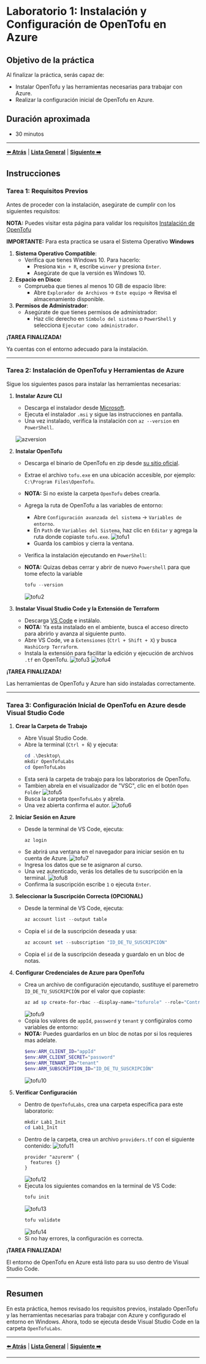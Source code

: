 # Laboratorio 1: Instalación y Configuración de OpenTofu en Azure

## Objetivo de la práctica

Al finalizar la práctica, serás capaz de:

- Instalar OpenTofu y las herramientas necesarias para trabajar con Azure.
- Realizar la configuración inicial de OpenTofu en Azure.

## Duración aproximada

- 30 minutos

---

**[⬅️ Atrás](https://netec-mx.github.io/OPE_TOF_EES1/Cap%C3%ADtulo4/lab4.html)** | **[Lista General](https://netec-mx.github.io/README.md)** | **[Siguiente ➡️](https://netec-mx.github.io/OPE_TOF_EES1/Cap%C3%ADtulo2/lab2.html)**

## Instrucciones

### Tarea 1: Requisitos Previos

Antes de proceder con la instalación, asegúrate de cumplir con los siguientes requisitos:

**NOTA:** Puedes visitar esta página para validar los requisitos [Instalación de OpenTofu](https://opentofu.org/docs/intro/install/)

**IMPORTANTE:** Para esta practica se usara el Sistema Operativo **Windows**

1. **Sistema Operativo Compatible**: 
   - Verifica que tienes Windows 10. Para hacerlo:
     - Presiona `Win + R`, escribe `winver` y presiona `Enter`.
     - Asegúrate de que la versión es Windows 10.
2. **Espacio en Disco**: 
   - Comprueba que tienes al menos 10 GB de espacio libre:
     - Abre `Explorador de Archivos` → `Este equipo` → Revisa el almacenamiento disponible.
3. **Permisos de Administrador**: 
   - Asegúrate de que tienes permisos de administrador:
     - Haz clic derecho en `Símbolo del sistema` o `PowerShell` y selecciona `Ejecutar como administrador`.

**¡TAREA FINALIZADA!**

Ya cuentas con el entorno adecuado para la instalación.

---

### Tarea 2: Instalación de OpenTofu y Herramientas de Azure

Sigue los siguientes pasos para instalar las herramientas necesarias:

1. **Instalar Azure CLI**
   - Descarga el instalador desde [Microsoft](https://aka.ms/installazurecliwindows).
   - Ejecuta el instalador `.msi` y sigue las instrucciones en pantalla.
   - Una vez instalado, verifica la instalación con `az --version` en `PowerShell`.

   ![azversion](../images/lab1/img1.png)

2. **Instalar OpenTofu**
   - Descarga el binario de OpenTofu en zip desde [su sitio oficial](https://github.com/opentofu/opentofu/releases/download/v1.9.0/tofu_1.9.0_windows_386.zip).
   - Extrae el archivo `tofu.exe` en una ubicación accesible, por ejemplo: `C:\Program Files\OpenTofu`.
   - **NOTA:** Si no existe la carpeta `OpenTofu` debes crearla.
   - Agrega la ruta de OpenTofu a las variables de entorno:
     - Abre `Configuración avanzada del sistema` → `Variables de entorno`.
     - En `Path` de `Variables del Sistema`, haz clic en `Editar` y agrega la ruta donde copiaste `tofu.exe`.
     ![tofu1](../images/lab1/img2.png)
     - Guarda los cambios y cierra la ventana.
   - Verifica la instalación ejecutando en `PowerShell`:
   - **NOTA:** Quizas debas cerrar y abrir de nuevo `Powershell` para que tome efecto la variable

     ```powershell
     tofu --version
     ```

     ![tofu2](../images/lab1/img3.png)
3. **Instalar Visual Studio Code y la Extensión de Terraform**
   - Descarga [VS Code](https://code.visualstudio.com/) e instálalo.
   - **NOTA:** Ya esta instalado en el ambiente, busca el acceso directo para abrirlo y avanza al siguiente punto.
   - Abre VS Code, ve a `Extensiones` (`Ctrl + Shift + X`) y busca `HashiCorp Terraform`.
   - Instala la extensión para facilitar la edición y ejecución de archivos `.tf` en OpenTofu.
   ![tofu3](../images/lab1/img4.png)
   ![tofu4](../images/lab1/img5.png)

**¡TAREA FINALIZADA!**

Las herramientas de OpenTofu y Azure han sido instaladas correctamente.

---

### Tarea 3: Configuración Inicial de OpenTofu en Azure desde Visual Studio Code

1. **Crear la Carpeta de Trabajo**
   - Abre Visual Studio Code.
   - Abre la terminal (`Ctrl + Ñ`) y ejecuta:
     ```powershell
     cd .\Desktop\
     mkdir OpenTofuLabs
     cd OpenTofuLabs
     ```
   - Esta será la carpeta de trabajo para los laboratorios de OpenTofu.
   - Tambien abrela en el visualizador de "VSC", clic en el botón `Open Folder`
   ![tofu5](../images/lab1/img6.png)
   - Busca la carpeta `OpenTofuLabs` y abrela.
   - Una vez abierta confirma el autor.
   ![tofu6](../images/lab1/img7.png)

2. **Iniciar Sesión en Azure**
   - Desde la terminal de VS Code, ejecuta:
     ```powershell
     az login
     ```
   - Se abrirá una ventana en el navegador para iniciar sesión en tu cuenta de Azure.
   ![tofu7](../images/lab1/img8.png)
   - Ingresa los datos que se te asignaron al curso.
   - Una vez autenticado, verás los detalles de tu suscripción en la terminal.
   ![tofu8](../images/lab1/img9.png)
   - Confirma la suscripción escribe `1` o ejecuta `Enter`.

3. **Seleccionar la Suscripción Correcta (OPCIONAL)**
   - Desde la terminal de VS Code, ejecuta:
     ```powershell
     az account list --output table
     ```
   - Copia el `id` de la suscripción deseada y usa:
     ```powershell
     az account set --subscription "ID_DE_TU_SUSCRIPCIÓN"
     ```
    - Copia el `id` de la suscripción deseada y guardalo en un bloc de notas.

4. **Configurar Credenciales de Azure para OpenTofu**
   - Crea un archivo de configuración ejecutando, sustituye el paremetro `ID_DE_TU_SUSCRIPCIÓN` por el valor que copiaste:
     ```powershell
     az ad sp create-for-rbac --display-name="tofurole" --role="Contributor" --scopes="/subscriptions/ID_DE_TU_SUSCRIPCIÓN"
     ```
     ![tofu9](../images/lab1/img10.png)
   - Copia los valores de `appId`, `password` y `tenant` y configúralos como variables de entorno:
   - **NOTA:** Puedes guardarlos en un bloc de notas por si los requieres mas adelate.
     ```powershell
     $env:ARM_CLIENT_ID="appId"
     $env:ARM_CLIENT_SECRET="password"
     $env:ARM_TENANT_ID="tenant"
     $env:ARM_SUBSCRIPTION_ID="ID_DE_TU_SUSCRIPCIÓN"
     ```
     ![tofu10](../images/lab1/img11.png)
5. **Verificar Configuración**
   - Dentro de `OpenTofuLabs`, crea una carpeta específica para este laboratorio:
     ```powershell
     mkdir Lab1_Init
     cd Lab1_Init
     ```
   - Dentro de la carpeta, crea un archivo `providers.tf` con el siguiente contenido:
   ![tofu11](../images/lab1/img12.png)
     ```hcl
     provider "azurerm" {
       features {}
     }
     ```
     ![tofu12](../images/lab1/img13.png)
   - Ejecuta los siguientes comandos en la terminal de VS Code:
     ```powershell
     tofu init
     ```
     ![tofu13](../images/lab1/img14.png)
     ```powershell
     tofu validate
     ```
     ![tofu14](../images/lab1/img15.png)
   - Si no hay errores, la configuración es correcta.

**¡TAREA FINALIZADA!**

El entorno de OpenTofu en Azure está listo para su uso dentro de Visual Studio Code.

---

## Resumen

En esta práctica, hemos revisado los requisitos previos, instalado OpenTofu y las herramientas necesarias para trabajar con Azure y configurado el entorno en Windows. Ahora, todo se ejecuta desde Visual Studio Code en la carpeta `OpenTofuLabs`.

---

**[⬅️ Atrás](https://netec-mx.github.io/OPE_TOF_EES1/Cap%C3%ADtulo4/lab4.html)** | **[Lista General](https://netec-mx.github.io/README.md)** | **[Siguiente ➡️](https://netec-mx.github.io/OPE_TOF_EES1/Cap%C3%ADtulo2/lab2.html)**

---